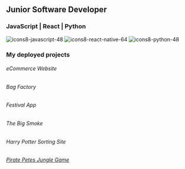 ## Junior Software Developer 
### JavaScript | React | Python 

![icons8-javascript-48](https://user-images.githubusercontent.com/73244796/195194870-0e7ebf1e-0864-462c-abaf-fe50d2d228b3.png) ![icons8-react-native-64](https://user-images.githubusercontent.com/73244796/195195045-fcb3fcda-4c73-49a0-832f-5ca521af480d.png) ![icons8-python-48](https://user-images.githubusercontent.com/73244796/195195137-48f9f9e9-a90d-42c0-8a4b-bb77d9579f0a.png)

### My deployed projects
###### eCommerce Website 
###### Bag Factory
###### Festival App 
###### The Big Smoke
###### Harry Potter Sorting Site
###### [Pirate Petes Jungle Game](https://github.com/Pea75x/GA-project-1/blob/master/README.md)





